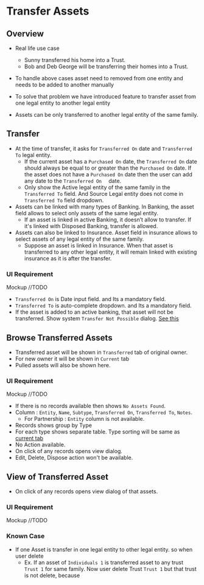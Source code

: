 # Transfer Assets

## Overview

- Real life use case
  - Sunny transferred his home into a Trust.
  - Bob and Deb George will be transferring their homes into a Trust. 
- To handle above cases asset need to removed from one entity and needs to be added to another manually
- To solve that problem we have introduced feature to transfer asset from one legal entity to another legal entity

- Assets can be only transferred to another legal entity of the same family.

## Transfer

- At the time of transfer, it asks for `Transferred On` date and `Transferred To` legal entity.
  - If the current asset has a `Purchased On` date, the `Transferred On` date should always be equal to or greater than the `Purchased On` date.  If the asset does not have a `Purchased On` date then the user can add any date to the `Transferred On  ` date.
  - Only show the Active legal entity of the same family in the `Transferred To` field. And Source Legal entity does not come in `Transferred To` field dropdown.
- Assets can be linked with many types of Banking. In Banking, the asset field allows to select only assets of the same legal entity. 
  - If an asset is linked in active Banking, it doesn’t allow to transfer. If it's linked with Disposed Banking, transfer is allowed.
- Assets can also be linked to Insurance. Asset field in insurance allows to select assets of any legal entity of the same family.
  - Suppose an asset is linked in Insurance. When that asset is transferred to any other legal entity, it will remain linked with existing insurance as it is after the transfer. 	

### UI Requirement

Mockup //TODO

- `Transferred On` is Date input field. and Its a mandatory field.
- `Transferred To` is auto-complete dropdown. and Its a mandatory field.
- If the asset is added to an active banking, that asset will not be transferred. Show system `Transfer Not Possible` dialog. [See this](https://drive.google.com/file/d/1aqsAuNbk9OyQs-M6-_7z4qr1ZR3Zdu3B/view)



## Browse Transferred Assets

- Transferred asset will be shown in `Transferred` tab of original owner.
- For new owner it will be shown in `Current` tab
- Pulled assets will also be shown here.

### UI Requirement

Mockup //TODO

- If there is no records available then shows `No Assets Found`.
- Column : `Entity`, `Name`, `Subtype`, `Transferred On`, `Transferred To`, `Notes`.
  - For Partnership : `Entity` column is not available.
- Records shows group by Type
- For each type shows separate table. Type sorting will be same as [current tab](./assets.md#sorting-of-asset)
- No Action available.
- On click of any records opens view dialog.
- Edit, Delete, Dispose action won't be available.



## View of Transferred Asset

- On click of any records opens view dialog of that assets.

### UI Requirement

Mockup //TODO



### Known Case

- If one Asset is transfer in one legal entity to other legal entity. so when user delete 
  - Ex. If an asset of `Individuals 1`  is transferred asset to any trust `Trust 1` for same family. Now user delete Trust  `Trust 1` but that trust is not delete, because 

